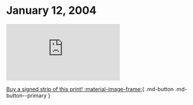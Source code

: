 # January 12, 2004

![](https://www.achewood.com/comic.php?date=01122004)

[Buy a signed strip of this print! :material-image-frame:](https://achewood-holiday-pop-up.myshopify.com/products/strip#01122004){ .md-button .md-button--primary }

